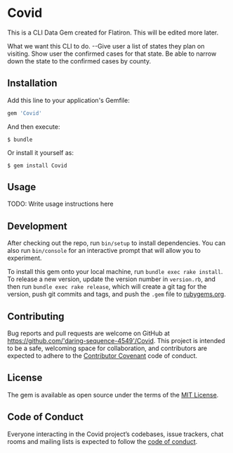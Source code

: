 # Covid

This is a CLI Data Gem created for Flatiron. This will be edited more later. 

What we want this CLI to do. --Give user a list of states they plan on visiting. Show user the confirmed cases for that state. Be able to narrow down  the state to the confirmed cases by county. 

## Installation

Add this line to your application's Gemfile:

```ruby
gem 'Covid'
```

And then execute:

    $ bundle

Or install it yourself as:

    $ gem install Covid

## Usage

TODO: Write usage instructions here

## Development

After checking out the repo, run `bin/setup` to install dependencies. You can also run `bin/console` for an interactive prompt that will allow you to experiment.

To install this gem onto your local machine, run `bundle exec rake install`. To release a new version, update the version number in `version.rb`, and then run `bundle exec rake release`, which will create a git tag for the version, push git commits and tags, and push the `.gem` file to [rubygems.org](https://rubygems.org).

## Contributing

Bug reports and pull requests are welcome on GitHub at https://github.com/'daring-sequence-4549'/Covid. This project is intended to be a safe, welcoming space for collaboration, and contributors are expected to adhere to the [Contributor Covenant](http://contributor-covenant.org) code of conduct.

## License

The gem is available as open source under the terms of the [MIT License](https://opensource.org/licenses/MIT).

## Code of Conduct

Everyone interacting in the Covid project’s codebases, issue trackers, chat rooms and mailing lists is expected to follow the [code of conduct](https://github.com/'daring-sequence-4549'/Covid/blob/master/CODE_OF_CONDUCT.md).
